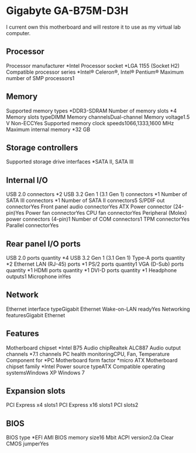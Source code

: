 # Gigabyte GA-B75M-D3H
I current own this motherboard and will restore it to use as my virtual lab computer.
## Processor
Processor manufacturer *Intel
Processor socket *LGA 1155 (Socket H2)
Compatible processor series *Intel® Celeron®, Intel® Pentium®
Maximum number of SMP processors1
## Memory
Supported memory types *DDR3-SDRAM
Number of memory slots *4
Memory slots typeDIMM
Memory channelsDual-channel
Memory voltage1.5 V
Non-ECCYes
Supported memory clock speeds1066,1333,1600 MHz
Maximum internal memory *32 GB
## Storage controllers
Supported storage drive interfaces *SATA II, SATA III
## Internal I/O
USB 2.0 connectors *2
USB 3.2 Gen 1 (3.1 Gen 1) connectors *1
Number of SATA III connectors *1
Number of SATA II connectors5
S/PDIF out connectorYes
Front panel audio connectorYes
ATX Power connector (24-pin)Yes
Power fan connectorYes
CPU fan connectorYes
Peripheral (Molex) power connectors (4-pin)1
Number of COM connectors1
TPM connectorYes
Parallel connectorYes
## Rear panel I/O ports
USB 2.0 ports quantity *4
USB 3.2 Gen 1 (3.1 Gen 1) Type-A ports quantity *2
Ethernet LAN (RJ-45) ports *1
PS/2 ports quantity1
VGA (D-Sub) ports quantity *1
HDMI ports quantity *1
DVI-D ports quantity *1
Headphone outputs1
Microphone inYes
## Network
Ethernet interface typeGigabit Ethernet
Wake-on-LAN readyYes
Networking featuresGigabit Ethernet
## Features
Motherboard chipset *Intel B75
Audio chipRealtek ALC887
Audio output channels *7.1 channels
PC health monitoringCPU, Fan, Temperature
Component for *PC
Motherboard form factor *micro ATX
Motherboard chipset family *Intel
Power source typeATX
Compatible operating systemsWindows XP Windows 7
## Expansion slots
PCI Express x4 slots1
PCI Express x16 slots1
PCI slots2
## BIOS
BIOS type *EFI AMI
BIOS memory size16 Mbit
ACPI version2.0a
Clear CMOS jumperYes
